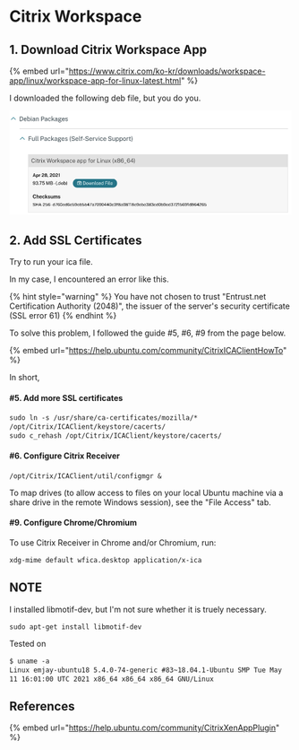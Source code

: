 # Citrix Workspace

## 1. Download Citrix Workspace App 

{% embed url="https://www.citrix.com/ko-kr/downloads/workspace-app/linux/workspace-app-for-linux-latest.html" %}



I downloaded the following deb file, but you do you.

![](.gitbook/assets/image%20%283%29.png)

## 2. Add SSL Certificates

Try to run your ica file.

In my case, I encountered an error like this.

{% hint style="warning" %}
You have not chosen to trust "Entrust.net Certification Authority \(2048\)", the issuer of the server's security certificate \(SSL error 61\)
{% endhint %}

To solve this problem, I followed the guide \#5, \#6, \#9 from the page below.

{% embed url="https://help.ubuntu.com/community/CitrixICAClientHowTo" %}

In short, 

#### \#5. Add more SSL certificates

```text
sudo ln -s /usr/share/ca-certificates/mozilla/* /opt/Citrix/ICAClient/keystore/cacerts/
sudo c_rehash /opt/Citrix/ICAClient/keystore/cacerts/
```

#### \#6. Configure Citrix Receiver

```text
/opt/Citrix/ICAClient/util/configmgr &
```

To map drives \(to allow access to files on your local Ubuntu machine via a share drive in the remote Windows session\), see the "File Access" tab.

#### \#9. Configure Chrome/Chromium

To use Citrix Receiver in Chrome and/or Chromium, run:

```text
xdg-mime default wfica.desktop application/x-ica
```



## NOTE

I installed libmotif-dev, but I'm not sure whether it is truely necessary.

```text
sudo apt-get install libmotif-dev
```



Tested on

```text
$ uname -a
Linux emjay-ubuntu18 5.4.0-74-generic #83~18.04.1-Ubuntu SMP Tue May 11 16:01:00 UTC 2021 x86_64 x86_64 x86_64 GNU/Linux
```

## References

{% embed url="https://help.ubuntu.com/community/CitrixXenAppPlugin" %}







